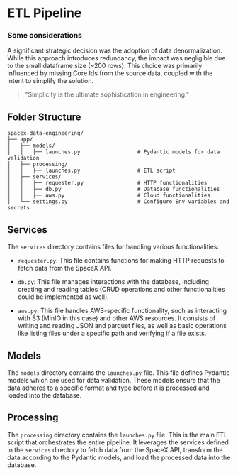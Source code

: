 # ETL Pipeline

### Some considerations
A significant strategic decision was the adoption of data denormalization. While this approach introduces redundancy, the impact was negligible due to the small dataframe size (~200 rows). This choice was primarily influenced by missing Core Ids from the source data, coupled with the intent to simplify the solution.

> "Simplicity is the ultimate sophistication in engineering."

## Folder Structure
```
spacex-data-engineering/
├── app/
│   ├── models/
│   │   ├── launches.py                  # Pydantic models for data validation
│   ├── processing/
│   │   ├── launches.py                  # ETL script
│   ├── services/
│   │   ├── requester.py                 # HTTP functionalities
│   │   ├── db.py                        # Database functionalities
│   │   ├── aws.py                       # Cloud functionalities
│   └── settings.py                      # Configure Env variables and secrets
```

## Services

The `services` directory contains files for handling various functionalities:

- `requester.py`: This file contains functions for making HTTP requests to fetch data from the SpaceX API.

- `db.py`: This file manages interactions with the database, including creating and reading tables (CRUD operations and other functionalities could be implemented as well).

- `aws.py`: This file handles AWS-specific functionality, such as interacting with S3 (MinIO in this case) and other AWS resources. It consists of writing and reading JSON and parquet files, as well as basic operations like listing files under a specific path and verifying if a file exists.

## Models

The `models` directory contains the `launches.py` file. This file defines Pydantic models which are used for data validation. These models ensure that the data adheres to a specific format and type before it is processed and loaded into the database.

## Processing

The `processing` directory contains the `launches.py` file. This is the main ETL script that orchestrates the entire pipeline. It leverages the services defined in the `services` directory to fetch data from the SpaceX API, transform the data according to the Pydantic models, and load the processed data into the database.